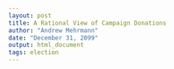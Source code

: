 ```yaml
---
layout: post
title: A Rational View of Campaign Donations
author: "Andrew Mehrmann"
date: "December 31, 2099"
output: html_document
tags: election
---
```

